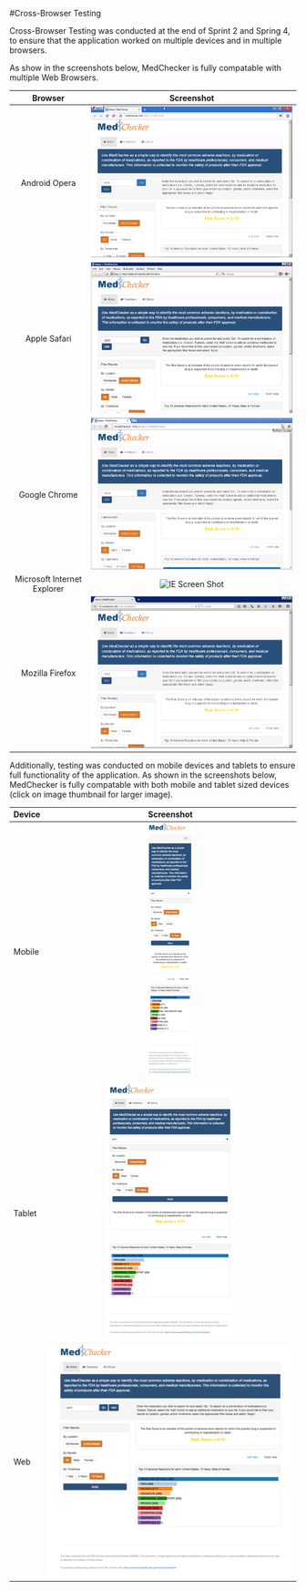 #Cross-Browser Testing

Cross-Browser Testing was conducted at the end of Sprint 2 and Spring 4, to ensure that the application worked on multiple devices and in multiple browsers. 

As show in the screenshots below, MedChecker is fully compatable with multiple Web Browsers.

| Browser    |  Screenshot | 
|:---------:|:------------:|
| Android Opera|  ![Opera Screen Shot](https://github.com/IBCDBS/medchecker/blob/master/testing/assets/opera_small.png)       |
| Apple Safari|     ![Safari Screen Shot](https://github.com/IBCDBS/medchecker/blob/master/testing/assets/safari_small.png)        |
| Google Chrome|     ![Chrome Screen Shot](https://github.com/IBCDBS/medchecker/blob/master/testing/assets/chrome_small.png)        |
| Microsoft Internet Explorer| ![IE Screen Shot](https://github.com/IBCDBS/medchecker/blob/master/assets/devops/testing/assets/ie_small.png)         |
| Mozilla Firefox|     ![Firefox Screen Shot](https://github.com/IBCDBS/medchecker/blob/master/testing/assets/firefox_small.png)        |


Additionally, testing was conducted on mobile devices and tablets to ensure full functionality of the application. As shown in the screenshots below, MedChecker is fully compatable with both mobile and tablet sized devices (click on image thumbnail for larger image).

| Device |  Screenshot | 
|:-------|:------------:|
| Mobile |     ![Mobile Screen Shot](https://github.com/IBCDBS/medchecker/blob/master/testing/assets/MedChecker_Mobile_small.png)     |
| Tablet |     ![Tablet Screen Shot](https://github.com/IBCDBS/medchecker/blob/master/testing/assets/MedChecker_Tablet_small.png)        |
| Web |     ![Web Screen Shot](https://github.com/IBCDBS/medchecker/blob/master/testing/assets/MedChecker_Web_small.png)        |
